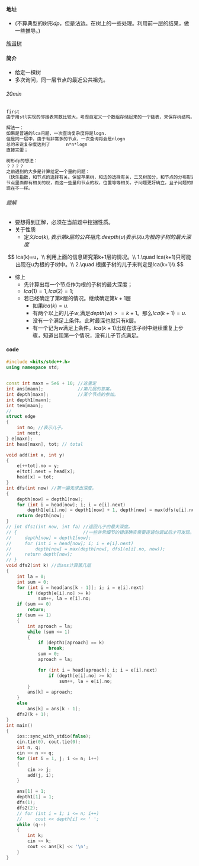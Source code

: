 #### 地址

- (不算典型的树形$dp$，但是沾边。在树上的一些处理。利用前一层的结果，做一些推导。)

[族谱树](https://www.luogu.com.cn/problem/P7103)

#### 简介

- 给定一棵树
- 多次询问，同一层节点的最近公共祖先。

###### $20min$

```txt
first
由于用stl实现的邻接表常数比较大，考虑自定义一个数组存储起来的一个链表，来保存树结构。

解法一：
如果是普通的lca问题，一次查询复杂度将是logn.
但是同一层中，由于有非常多的节点，一次查询将会是nlogn
总的来说复杂度达到了      n*n*logn
直接完蛋；

树形dp的想法：
？？？？
之前遇到的大多是计算给定一个量的问题：
（快乐指数，和节点的选择有关。保留苹果树，和边的选择有关，二叉树加分，和节点的分布形式以及权有关。）
节点里面都有相关的权，而这一些量和节点的权，位置等等相关。子问题更好确立，且子问题的解就是一个量，也很好好保存，状态迁移方程，直接由简单的式子表示。
现在不一样。
```

###### 题解

- 要想得到正解，必须在当前题中挖掘性质。
- 关于性质
  - 定义$lca(k),表示第k层的公共祖先.deepth(u)表示以u为根的子树的最大深度$

$$
lca(k)=u，\\
利用上面的信息研究第k+1层的情况。\\
1.\quad lca(k+1)只可能出现在u为根的子树中。\\
2.\quad 根据子树的儿子来判定是lca(k+1)\\
$$

- 综上
  - 先计算出每一个节点作为根的子树的最大深度；
  - $lca(1)=1,lca(2)=1$;
  - 若已经确定了第$k$层的情况。继续确定第$k+1$层
    - 如果$lca(k)=u$. 
    - 有两个以上的儿子$w$,满足$depth(w)>=k+1$。那么$lca(k+1)=u$.
    - 没有一个满足上条件。此时最深也就只有$k$层。
    - 有一个记为$w$满足上条件。$lca(k+1)$出现在该子树中继续重复上步骤，知道出现第一个情况，没有儿子节点满足。

#### code

```cpp
#include <bits/stdc++.h>
using namespace std;


const int maxn = 5e6 + 10; //这里定
int ans[maxn];             //第几层的答案。
int depth[maxn];           //某个节点的参加。
int depth1[maxn];
int tem[maxn];
//
struct edge
{
    int no; //表示儿子。
    int next;
} e[maxn];
int head[maxn], tot; // total

void add(int x, int y)
{
    e[++tot].no = y;
    e[tot].next = head[x];
    head[x] = tot;
}
int dfs(int now) //第一遍先求出深度。
{
    depth[now] = depth1[now];
    for (int i = head[now]; i; i = e[i].next)
        depth1[e[i].no] = depth1[now] + 1, depth[now] = max(dfs(e[i].no), depth[now]);
    return depth[now];
}
// int dfs1(int now, int fa) //返回儿子的最大深度。
// {                         //一些非常细节的错误确实需要逐语句调试后才可发现。
//     depth[now] = depth1[now];
//     for (int i = head[now]; i; i = e[i].next)
//         depth[now] = max(depth[now], dfs1(e[i].no, now));
//     return depth[now];
// }
void dfs2(int k) //出ans计算第几层
{
    int la = 0;
    int sum = 0;
    for (int i = head[ans[k - 1]]; i; i = e[i].next)
        if (depth[e[i].no] >= k)
            sum++, la = e[i].no;
    if (sum == 0)
        return;
    if (sum == 1)
    {
        int aproach = la;
        while (sum <= 1)
        {
            if (depth1[aproach] == k)
                break;
            sum = 0;
            aproach = la;

            for (int i = head[aproach]; i; i = e[i].next)
                if (depth[e[i].no] >= k)
                    sum++, la = e[i].no;
        }
        ans[k] = aproach;
    }
    else
        ans[k] = ans[k - 1];
    dfs2(k + 1);
}
int main()
{
    ios::sync_with_stdio(false);
    cin.tie(0), cout.tie(0);
    int n, q;
    cin >> n >> q;
    for (int i = 1, j; i <= n; i++)
    {
        cin >> j;
        add(j, i);
    }

    ans[1] = 1;
    depth1[1] = 1;
    dfs(1);
    dfs2(2);
    // for (int i = 1; i <= n; i++)
    //     cout << depth[i] << ' ';
    while (q--)
    {
        int k;
        cin >> k;
        cout << ans[k] << '\n';
    }
}
```



